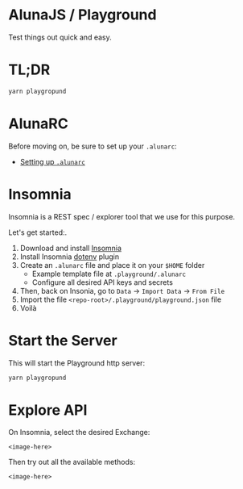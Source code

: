 # AlunaJS / Playground

Test things out quick and easy.

<!--
Live API explorer:
  - http://playground.aluna.social -->

# TL;DR

```bash
yarn playgropund
```

# AlunaRC
Before moving on, be sure to set up your `.alunarc`:
- [Setting up `.alunarc`](alunarc.md)


# Insomnia

Insomnia is a REST spec / explorer tool that we use for this purpose.

Let's get started:.

1. Download and install [Insomnia](https://insomnia.rest/)
1. Install Insomnia [dotenv](https://insomnia.rest/plugins/insomnia-plugin-dotenv) plugin
1. Create an `.alunarc` file and place it on your `$HOME` folder
   - Example template file at `.playground/.alunarc`
   - Configure all desired API keys and secrets
  1. Then, back on Insonia, go to `Data` -> `Import Data` -> `From File`
  2. Import the file `<repo-root>/.playground/playground.json` file
  3. Voilà


# Start the Server

This will start the Playground http server:

```bash
yarn playgropund
```

# Explore API

On Insomnia, select the desired Exchange:

`<image-here>`

Then try out all the available methods:

`<image-here>`
